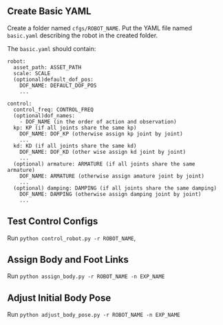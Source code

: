## Create Basic YAML

Create a folder named `cfgs/ROBOT_NAME`. Put the YAML file named `basic.yaml` describing the robot in the created folder.

The `basic.yaml` should contain:
```
robot:
  asset_path: ASSET_PATH
  scale: SCALE
  (optional)default_dof_pos:
    DOF_NAME: DEFAULT_DOF_POS
    ...

control:
  control_freq: CONTROL_FREQ
  (optional)dof_names:
    - DOF_NAME (in the order of action and observation)
  kp: KP (if all joints share the same kp)
    DOF_NAME: DOF_KP (otherwise assign kp joint by joint)
    ...
  kd: KD (if all joints share the same kd)
    DOF_NAME: DOF_KD (other wise assign kd joint by joint)
    ...
  (optional) armature: ARMATURE (if all joints share the same armature)
    DOF_NAME: ARMATURE (otherwise assign amature joint by joint)
    ...
  (optional) damping: DAMPING (if all joints share the same damping)
    DOF_NAME: DAMPING (otherwise assign damping joint by joint)
    ...

```

## Test Control Configs

Run `python control_robot.py -r ROBOT_NAME`, 

## Assign Body and Foot Links

Run `python assign_body.py -r ROBOT_NAME -n EXP_NAME`

## Adjust Initial Body Pose

Run `python adjust_body_pose.py -r ROBOT_NAME -n EXP_NAME`